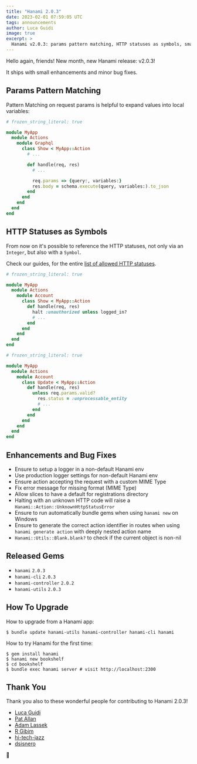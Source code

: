 ```yaml
---
title: "Hanami 2.0.3"
date: 2023-02-01 07:59:05 UTC
tags: announcements
author: Luca Guidi
image: true
excerpt: >
  Hanami v2.0.3: params pattern matching, HTTP statuses as symbols, small enhancements and bug fixes
---
```


Hello again, friends! New month, new Hanami release: v2.0.3!

It ships with small enhancements and minor bug fixes.

## Params Pattern Matching

Pattern Matching on request params is helpful to expand values into local variables:

```ruby
# frozen_string_literal: true

module MyApp
  module Actions
    module Graphql
      class Show < MyApp::Action
        # ...

        def handle(req, res)
          # ...

          req.params => {query:, variables:}
          res.body = schema.execute(query, variables:).to_json
        end
      end
    end
  end
end
```

## HTTP Statuses as Symbols

From now on it's possible to reference the HTTP statuses, not only via an `Integer`, but also with a `Symbol`.

Check our guides, for the entire [list of allowed HTTP statuses](https://guides.hanamirb.org/v2.0/actions/status-codes/).

```ruby
# frozen_string_literal: true

module MyApp
  module Actions
    module Account
      class Show < MyApp::Action
        def handle(req, res)
          halt :unauthorized unless logged_in?
          # ...
        end
      end
    end
  end
end
```

```ruby
# frozen_string_literal: true

module MyApp
  module Actions
    module Account
      class Update < MyApp::Action
        def handle(req, res)
          unless req.params.valid?
            res.status = :unprocessable_entity
            # ...
          end
        end
      end
    end
  end
end
```

## Enhancements and Bug Fixes

- Ensure to setup a logger in a non-default Hanami env
- Use production logger settings for non-default Hanami env
- Ensure action accepting the request with a custom MIME Type
- Fix error message for missing format (MIME Type)
- Allow slices to have a default for registrations directory
- Halting with an unknown HTTP code will raise a `Hanami::Action::UnknownHttpStatusError`
- Ensure to run automatically bundle gems when using `hanami new` on Windows
- Ensure to generate the correct action identifier in routes when using `hanami generate action` with deeply nested action name
- `Hanami::Utils::Blank.blank?` to check if the current object is non-nil

## Released Gems

- `hanami` `2.0.3`
- `hanami-cli` `2.0.3`
- `hanami-controller` `2.0.2`
- `hanami-utils` `2.0.3`

## How To Upgrade

How to upgrade from a Hanami app:

```shell
$ bundle update hanami-utils hanami-controller hanami-cli hanami
```

How to try Hanami for the first time:

```shell
$ gem install hanami
$ hanami new bookshelf
$ cd bookshelf
$ bundle exec hanami server # visit http://localhost:2300
```

## Thank You

Thank you also to these wonderful people for contributing to Hanami 2.0.3!

- [Luca Guidi](https://github.com/jodosha)
- [Pat Allan](https://github.com/pat)
- [Adam Lassek](https://github.com/alassek)
- [R Gibim](https://github.com/Drowze)
- [hi-tech-jazz](https://github.com/hi-tech-jazz)
- [dsisnero](https://github.com/dsisnero)

🌸
